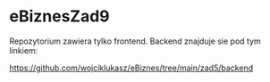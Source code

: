 # eBiznesZad9

Repozytorium zawiera tylko frontend. Backend znajduje sie pod tym linkiem:

https://github.com/wojciklukasz/eBiznes/tree/main/zad5/backend
